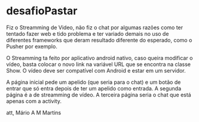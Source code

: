 # desafioPastar

Fiz o Streamming de Video, não fiz o chat por algumas razões como ter tentado fazer web e tido problema e ter variado demais no uso de diferentes frameworks que deram resultado diferente do esperado, como o Pusher por exemplo.

O Streamming ta feito por aplicativo android nativo, caso queira modificar o vídeo, basta colocar o novo link na variável URL que se encontra na classe Show. O vídeo deve ser compatível com Android e estar em um servidor.

A página inicial pede um apelido (que seria para o chat) e um botão de entrar que só entra depois de ter um apelido como entrada.
A segunda página é a de streamming de vídeo.
A terceira página seria o chat que está apenas com a activity.

att,
Mário A M Martins
